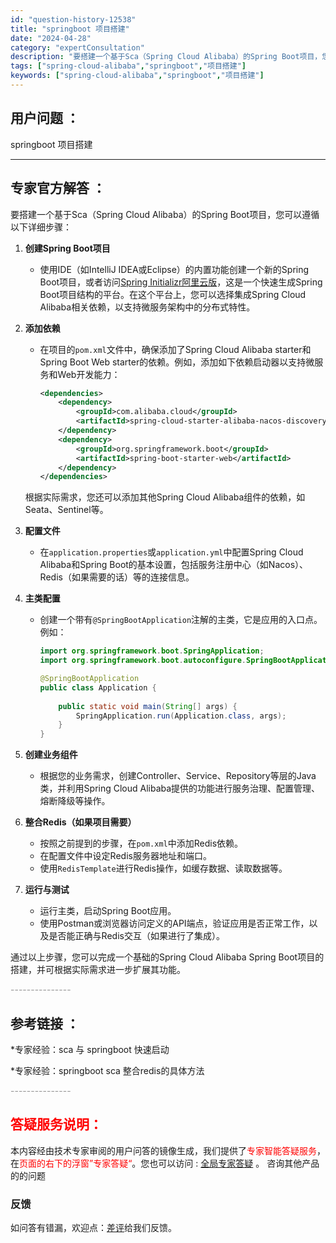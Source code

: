```yaml
---
id: "question-history-12538"
title: "springboot 项目搭建"
date: "2024-04-28"
category: "expertConsultation"
description: "要搭建一个基于Sca（Spring Cloud Alibaba）的Spring Boot项目，您可以遵循以下详细步骤：1. **创建Spring Boot项目**   - 使用IDE（如IntelliJ IDEA或Eclipse）的内置功能创建一个新的Spring Boot项目，或者访问[Sprin"
tags: ["spring-cloud-alibaba","springboot","项目搭建"]
keywords: ["spring-cloud-alibaba","springboot","项目搭建"]
---
```


## 用户问题 ： 
 springboot 项目搭建  

---------------
## 专家官方解答 ：

要搭建一个基于Sca（Spring Cloud Alibaba）的Spring Boot项目，您可以遵循以下详细步骤：

1. **创建Spring Boot项目**
   - 使用IDE（如IntelliJ IDEA或Eclipse）的内置功能创建一个新的Spring Boot项目，或者访问[Spring Initializr阿里云版](https://start.aliyun.com)，这是一个快速生成Spring Boot项目结构的平台。在这个平台上，您可以选择集成Spring Cloud Alibaba相关依赖，以支持微服务架构中的分布式特性。

2. **添加依赖**
   - 在项目的`pom.xml`文件中，确保添加了Spring Cloud Alibaba starter和Spring Boot Web starter的依赖。例如，添加如下依赖启动器以支持微服务和Web开发能力：
     ```xml
     <dependencies>
         <dependency>
             <groupId>com.alibaba.cloud</groupId>
             <artifactId>spring-cloud-starter-alibaba-nacos-discovery</artifactId> <!-- 用于服务发现 -->
         </dependency>
         <dependency>
             <groupId>org.springframework.boot</groupId>
             <artifactId>spring-boot-starter-web</artifactId>
         </dependency>
     </dependencies>
     ```
   根据实际需求，您还可以添加其他Spring Cloud Alibaba组件的依赖，如Seata、Sentinel等。

3. **配置文件**
   - 在`application.properties`或`application.yml`中配置Spring Cloud Alibaba和Spring Boot的基本设置，包括服务注册中心（如Nacos）、Redis（如果需要的话）等的连接信息。

4. **主类配置**
   - 创建一个带有`@SpringBootApplication`注解的主类，它是应用的入口点。例如：
     ```java
     import org.springframework.boot.SpringApplication;
     import org.springframework.boot.autoconfigure.SpringBootApplication;
     
     @SpringBootApplication
     public class Application {
         
         public static void main(String[] args) {
             SpringApplication.run(Application.class, args);
         }
     }
     ```

5. **创建业务组件**
   - 根据您的业务需求，创建Controller、Service、Repository等层的Java类，并利用Spring Cloud Alibaba提供的功能进行服务治理、配置管理、熔断降级等操作。

6. **整合Redis（如果项目需要）**
   - 按照之前提到的步骤，在`pom.xml`中添加Redis依赖。
   - 在配置文件中设定Redis服务器地址和端口。
   - 使用`RedisTemplate`进行Redis操作，如缓存数据、读取数据等。

7. **运行与测试**
   - 运行主类，启动Spring Boot应用。
   - 使用Postman或浏览器访问定义的API端点，验证应用是否正常工作，以及是否能正确与Redis交互（如果进行了集成）。

通过以上步骤，您可以完成一个基础的Spring Cloud Alibaba Spring Boot项目的搭建，并可根据实际需求进一步扩展其功能。


<font color="#949494">---------------</font> 


## 参考链接 ：

*专家经验：sca 与 springboot 快速启动 
 
 *专家经验：springboot sca 整合redis的具体方法 


 <font color="#949494">---------------</font> 
 


## <font color="#FF0000">答疑服务说明：</font> 

本内容经由技术专家审阅的用户问答的镜像生成，我们提供了<font color="#FF0000">专家智能答疑服务</font>，在<font color="#FF0000">页面的右下的浮窗”专家答疑“</font>。您也可以访问 : [全局专家答疑](https://answer.opensource.alibaba.com/docs/intro) 。 咨询其他产品的的问题

### 反馈
如问答有错漏，欢迎点：[差评](https://ai.nacos.io/user/feedbackByEnhancerGradePOJOID?enhancerGradePOJOId=12631)给我们反馈。
